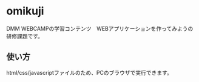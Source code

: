 # omikuji
DMM WEBCAMPの学習コンテンツ　WEBアプリケーションを作ってみようの研修課題です。
## 使い方
html/css/javascriptファイルのため、PCのブラウザで実行できます。

